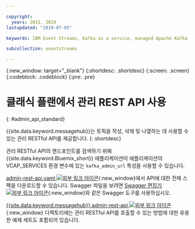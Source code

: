 ```yaml
---

copyright:
  years: 2015, 2019
lastupdated: "2018-07-05"

keywords: IBM Event Streams, Kafka as a service, managed Apache Kafka

subcollection: eventstreams

---
```


{:new_window: target="_blank"}
{:shortdesc: .shortdesc}
{:screen: .screen}
{:codeblock: .codeblock}
{:pre: .pre}

# 클래식 플랜에서 관리 REST API 사용
{: #admin_api_standard}

{{site.data.keyword.messagehub}}는 토픽을 작성, 삭제 및 나열하는 데 사용할 수 있는 관리 RESTful API를 제공합니다.
{: shortdesc}

관리 RESTful API의 엔드포인트를 검색하기 위해 {{site.data.keyword.Bluemix_short}} 애플리케이션이 애플리케이션의 VCAP_SERVICES 환경 변수에 있는 `kafka_admin_url` 특성을 사용할 수 있습니다.

[admin-rest-api.yaml ![외부 링크 아이콘](../../icons/launch-glyph.svg "외부 링크 아이콘")](https://github.com/ibm-messaging/event-streams-docs/blob/master/admin-rest-api/admin-rest-api.yaml){:new_window}에서 API에 대한 전체 스펙을 다운로드할 수 있습니다.
Swagger 파일을 보려면 [Swagger 편집기 ![외부 링크 아이콘](../../icons/launch-glyph.svg "외부 링크 아이콘")](http://editor.swagger.io/#/){:new_window}와 같은 Swagger 도구를 사용하십시오.

[{{site.data.keyword.messagehub}} admin-rest-api ![외부 링크 아이콘](../../icons/launch-glyph.svg "외부 링크 아이콘")](https://github.com/ibm-messaging/event-streams-docs/tree/master/admin-rest-api){:new_window} 디렉토리에는 관리 RESTful API를 호출할 수 있는 방법에 대한 유용한 예제 세트도 포함되어 있습니다.


